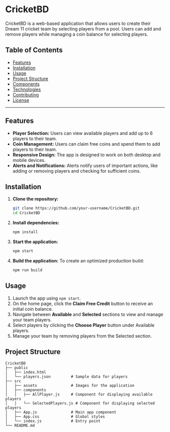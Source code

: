 # CricketBD

CricketBD is a web-based application that allows users to create their Dream 11 cricket team by selecting players from a pool. Users can add and remove players while managing a coin balance for selecting players.

## Table of Contents
- [Features](#features)
- [Installation](#installation)
- [Usage](#usage)
- [Project Structure](#project-structure)
- [Components](#components)
- [Technologies](#technologies)
- [Contributing](#contributing)
- [License](#license)

---

## Features
- **Player Selection:** Users can view available players and add up to 6 players to their team.
- **Coin Management:** Users can claim free coins and spend them to add players to their team.
- **Responsive Design:** The app is designed to work on both desktop and mobile devices.
- **Alerts and Notifications:** Alerts notify users of important actions, like adding or removing players and checking for sufficient coins.

## Installation

1. **Clone the repository:**
    ```bash
    git clone https://github.com/your-username/CricketBD.git
    cd CricketBD
    ```

2. **Install dependencies:**
    ```bash
    npm install
    ```

3. **Start the application:**
    ```bash
    npm start
    ```

4. **Build the application:**
    To create an optimized production build:
    ```bash
    npm run build
    ```

## Usage

1. Launch the app using `npm start`.
2. On the home page, click the **Claim Free Credit** button to receive an initial coin balance.
3. Navigate between **Available** and **Selected** sections to view and manage your team players.
4. Select players by clicking the **Choose Player** button under Available players.
5. Manage your team by removing players from the Selected section.

## Project Structure

```plaintext
CricketBD
├── public
│   ├── index.html
│   └── players.json         # Sample data for players
├── src
│   ├── assets               # Images for the application
│   ├── components
│   │   ├── AllPlayer.js     # Component for displaying available players
│   │   └── SelectedPlayers.js # Component for displaying selected players
│   ├── App.js               # Main app component
│   ├── App.css              # Global styles
│   └── index.js             # Entry point
└── README.md

